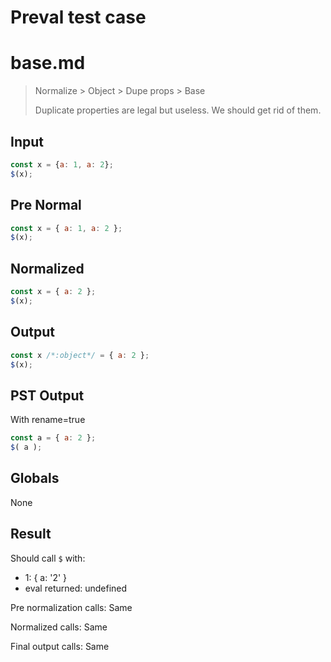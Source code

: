 # Preval test case

# base.md

> Normalize > Object > Dupe props > Base
>
> Duplicate properties are legal but useless. We should get rid of them.

## Input

`````js filename=intro
const x = {a: 1, a: 2};
$(x);
`````

## Pre Normal


`````js filename=intro
const x = { a: 1, a: 2 };
$(x);
`````

## Normalized


`````js filename=intro
const x = { a: 2 };
$(x);
`````

## Output


`````js filename=intro
const x /*:object*/ = { a: 2 };
$(x);
`````

## PST Output

With rename=true

`````js filename=intro
const a = { a: 2 };
$( a );
`````

## Globals

None

## Result

Should call `$` with:
 - 1: { a: '2' }
 - eval returned: undefined

Pre normalization calls: Same

Normalized calls: Same

Final output calls: Same
